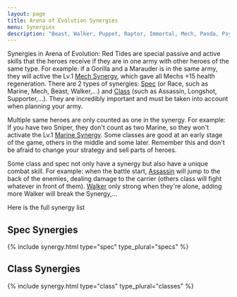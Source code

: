```yaml
---
layout: page
title: Arena of Evolution Synergies
menu: Synergies
description: "Beast, Walker, Puppet, Raptor, Immortal, Mech, Panda, Psyker, Marine, Air Force, Kraken, Insectoid, Rider, Vanguard, Longshot, Siegebreaker, Guardian, Specialist, Supporter, Blaster, Summoner, Assassin. Information about AOE spec, class, synergy and tips, guide on how to use them wisely!"
---
```

Synergies in Arena of Evolution: Red Tides are special passive and active skills that the heroes receive if they are in one army with other heroes of the same type. For example: if a Gorilla and a Marauder is in the same army, they will active the Lv.1 [Mech Synergy](#Mech), which gave all Mechs +15 health regeneration. There are 2 types of synergies: [Spec](#spec-synergies) (or Race, such as Marine, Mech, Beast, Walker,...) and [Class](#class-synergies) (such as Assassin, Longshot, Supporter,...). They are incredibly important and must be taken into account when planning your army.

Multiple same heroes are only counted as one in the synergy. For example: If you have two Sniper, they don't count as two Marine, so they won't activate the Lv.1 [Marine Synergy](#Marine). Some classes are good at an early stage of the game, others in the middle and some later. Remember this and don't be afraid to change your strategy and sell parts of heroes.

Some class and spec not only have a synergy but also have a unique combat skill. For example: when the battle start, [Assassin](#Assassin) will jump to the back of the enemies, dealing damage to the carrier (others class will fight whatever in front of them). [Walker](#Walker) only strong when they're alone, adding more Walker will break the Synergy,...

Here is the full synergy list

## Spec Synergies
{% include synergy.html type="spec" type_plural="specs" %}

## Class Synergies
{% include synergy.html type="class" type_plural="classes" %}